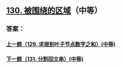 ## [130. 被围绕的区域](https://leetcode-cn.com/problems/merge-two-sorted-lists/)（中等）





### 答案：



#### [上一题（129. 求根到叶子节点数字之和）(中等)](https://github.com/sdwwld/leetCode/blob/master/src/main/java/com/wld/java/leetcode/leetCode0129.md)

#### [下一题（131. 分割回文串）(中等)](https://github.com/sdwwld/leetCode/blob/master/src/main/java/com/wld/java/leetcode/leetCode0131.md)